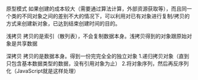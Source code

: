原型模式
如果创建的成本较大（需要通过算法计算，外部资源获取等），而且同一个类的不同对象之间的差别不大的情况下，可以利用对已有对象进行复制/拷贝的方式来创建新对象，已达到结束创建时间的目的。

浅拷贝
拷贝的是索引（散列表），不会复制数据本身。浅拷贝得到的对象跟原始对象是共享数据

深拷贝
拷贝的是数据本身。得到一份完完全全的独立对象
    1.递归拷贝对象（直到只包含基本数据类型的数据，没有引用对象为止）
    2.将对象序列，然后再反序列化（JavaScript就是这样处理）